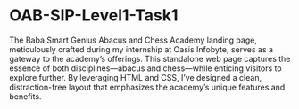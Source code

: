 # OAB-SIP-Level1-Task1
The Baba Smart Genius Abacus and Chess Academy landing page, meticulously crafted during my internship at Oasis Infobyte, serves as a gateway to the academy’s offerings. This standalone web page captures the essence of both disciplines—abacus and chess—while enticing visitors to explore further. By leveraging HTML and CSS, I’ve designed a clean, distraction-free layout that emphasizes the academy’s unique features and benefits.
